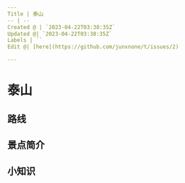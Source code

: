```yaml
---
Title | 泰山
-- | --
Created @ | `2023-04-22T03:38:35Z`
Updated @| `2023-04-22T03:38:35Z`
Labels | ``
Edit @| [here](https://github.com/junxnone/t/issues/2)

---
```

# 泰山

## 路线

## 景点简介

## 小知识

